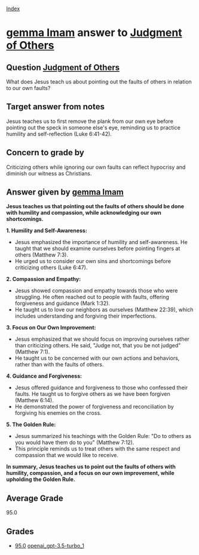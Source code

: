 
[Index](../../../index.md)
# [gemma Imam](../../answering_models/gemma_Imam.md) answer to [Judgment of Others](../../questions/Judgment_of_Others.md)

## Question [Judgment of Others](../../questions/Judgment_of_Others.md)
What does Jesus teach us about pointing out the faults of others in relation to our own faults?

## Target answer from notes
Jesus teaches us to first remove the plank from our own eye before pointing out the speck in someone else's eye, reminding us to practice humility and self-reflection (Luke 6:41-42).

## Concern to grade by
Criticizing others while ignoring our own faults can reflect hypocrisy and diminish our witness as Christians.

## Answer given by [gemma Imam](../../answering_models/gemma_Imam.md)
**Jesus teaches us that pointing out the faults of others should be done with humility and compassion, while acknowledging our own shortcomings.**

**1. Humility and Self-Awareness:**

* Jesus emphasized the importance of humility and self-awareness. He taught that we should examine ourselves before pointing fingers at others (Matthew 7:3).
* He urged us to consider our own sins and shortcomings before criticizing others (Luke 6:47).

**2. Compassion and Empathy:**

* Jesus showed compassion and empathy towards those who were struggling. He often reached out to people with faults, offering forgiveness and guidance (Mark 1:32).
* He taught us to love our neighbors as ourselves (Matthew 22:39), which includes understanding and forgiving their imperfections.

**3. Focus on Our Own Improvement:**

* Jesus emphasized that we should focus on improving ourselves rather than criticizing others. He said, "Judge not, that you be not judged" (Matthew 7:1).
* He taught us to be concerned with our own actions and behaviors, rather than with the faults of others.

**4. Guidance and Forgiveness:**

* Jesus offered guidance and forgiveness to those who confessed their faults. He taught us to forgive others as we have been forgiven (Matthew 6:14).
* He demonstrated the power of forgiveness and reconciliation by forgiving his enemies on the cross.

**5. The Golden Rule:**

* Jesus summarized his teachings with the Golden Rule: "Do to others as you would have them do to you" (Matthew 7:12).
* This principle reminds us to treat others with the same respect and compassion that we would like to receive.

**In summary, Jesus teaches us to point out the faults of others with humility, compassion, and a focus on our own improvement, while upholding the Golden Rule.**

## Average Grade
95.0

## Grades
 * [95.0](./Judgment_of_Others_grades/openai_gpt-3.5-turbo_1.md) [openai_gpt-3.5-turbo_1](../../grading_models/openai_gpt-3.5-turbo_1.md)
